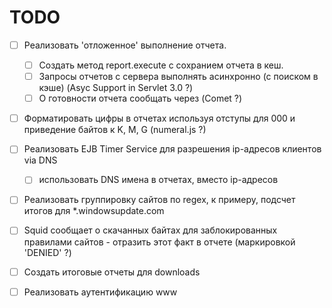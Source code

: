 # TODO

- [ ] Реализовать 'отложенное' выполнение отчета.
  - [ ] Cоздать метод report.execute c сохранием отчета в кеш.
  - [ ] Запросы отчетов с сервера выполнять асинхронно (с поиском в кэше) (Asyc Support in Servlet 3.0 ?)
  - [ ] О готовности отчета сообщать через (Comet ?)
- [ ] Форматировать цифры в отчетах используя отступы для 000 и приведение байтов к K, M, G (numeral.js ?)
- [ ] Реализовать EJB Timer Service для разрешения ip-адресов клиентов via DNS
  - [ ] использовать DNS имена в отчетах, вместо ip-адресов
- [ ] Реализовать группировку сайтов по regex, к примеру, подсчет итогов для *.windowsupdate.com 
- [ ] Squid сообщает о скачанных байтах для заблокированных правилами сайтов - отразить этот факт в отчете (маркировкой 'DENIED' ?)
- [ ] Создать итоговые отчеты для downloads
- [ ] Реализовать аутентификацию www






